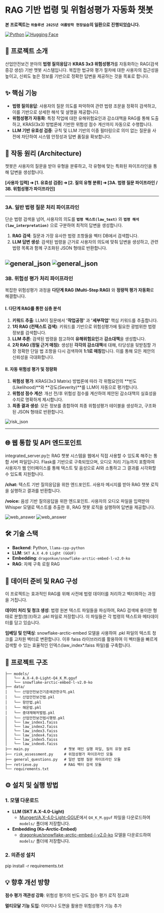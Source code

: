 # RAG 기반 법령 및 위험성평가 자동화 챗봇

**본 프로젝트는 `위솔루션 2025년 여름방학 현장실습`의 일환으로 진행되었습니다.**

[![Python](https://img.shields.io/badge/Python-3.10+-blue?style=for-the-badge&logo=python)](https://www.python.org/)
[![Hugging Face](https://img.shields.io/badge/🤗%20Hugging%20Face-Models-ffc83d?style=for-the-badge)](https://huggingface.co/)

## 🌟 프로젝트 소개

산업안전보건 분야의 **법령 질의응답**과 **KRAS 3x3 위험성평가**를 자동화하는 RAG(검색 증강 생성) 기반 챗봇 시스템입니다. 복잡한 법규와 평가 절차에 대한 사용자의 접근성을 높이고, 신뢰도 높은 정보를 기반으로 정확한 답변을 제공하는 것을 목표로 합니다.

## ✨ 핵심 기능

* **법령 질의응답**: 사용자의 질문 의도를 파악하여 관련 법령 조문을 정확히 검색하고, 이를 기반으로 상세한 해석 및 설명을 제공합니다.
* **위험성평가 자동화**: 특정 작업에 대한 유해위험요인과 감소대책을 RAG를 통해 도출하고, KRAS(3x3) 방법론에 기반한 위험성 점수 계산까지 자동으로 수행합니다.
* **LLM 기반 유효성 검증**: 규칙 및 LLM 기반의 이중 필터링으로 의미 없는 질문을 사전에 차단하여 시스템 안정성과 답변 품질을 확보합니다.

## 🚀 작동 원리 (Architecture)

챗봇은 사용자의 질문을 받아 유형을 분류하고, 각 유형에 맞는 특화된 파이프라인을 통해 답변을 생성합니다.

**[사용자 입력] ➔ [1. 유효성 검증] ➔ [2. 질의 유형 분류] ➔ [3A. 법령 질문 파이프라인 / 3B. 위험성평가 파이프라인]**

---

### **3A. 일반 법령 질문 처리 파이프라인**

단순 법령 검색을 넘어, 사용자의 의도를 **`법령 텍스트(law_text)`** 와 **`법령 해석(law_interpretation)`** 으로 구분하여 최적의 답변을 생성합니다.

1.  **RAG 검색**: 질문과 가장 유사한 법령 조항들을 벡터 DB에서 검색합니다.
2.  **LLM 답변 생성**: 검색된 법령을 근거로 사용자의 의도에 맞춰 답변을 생성하고, 관련 법령 목록과 함께 구조화된 JSON 형태로 반환합니다.


![general_json](images/general_json1.png)
![general_json](images/general_json2.png)
---

### **3B. 위험성 평가 처리 파이프라인**

복잡한 위험성평가 과정을 **다단계 RAG (Multi-Step RAG)** 와 **정량적 평가 자동화**로 해결합니다.

#### Ⅰ. 다단계 RAG를 통한 심층 분석

1.  **키워드 추출**: LLM이 질문에서 **'작업공정'** 과 **'세부작업'** 핵심 키워드를 추출합니다.
2.  **1차 RAG (컨텍스트 검색)**: 키워드를 기반으로 위험성평가에 필요한 광범위한 법령 정보를 검색합니다.
3.  **LLM 추론**: 검색된 법령을 참고하여 **유해위험요인**과 **감소대책**을 생성합니다.
4.  **2차 RAG (정밀 근거 매칭)**: 생성된 **각각의 감소대책**에 대해, 타당성을 뒷받침할 가장 정확한 단일 법 조항을 다시 검색하여 **1:1로 매칭**합니다. 이를 통해 모든 제안의 신뢰성을 극대화합니다.

#### Ⅱ. 자동 위험성 평가 및 정량화

1.  **위험성 평가**: KRAS(3x3 Matrix) 방법론에 따라 각 위험요인의 **빈도(Likelihood)**와 **강도(Severity)**를 LLM이 자동으로 평가합니다.
2.  **위험성 점수 계산**: 개선 전/후 위험성 점수를 계산하여 제안된 감소대책의 실효성을 수치로 명확하게 제시합니다.
3.  **최종 결과 생성**: 모든 정보를 종합하여 최종 위험성평가 테이블을 생성하고, 구조화된 JSON 형태로 반환합니다.

![risk_json](images/risk_json.png)

---

## 🌐 웹 통합 및 API 엔드포인트
integrated_server.py는 RAG 챗봇 시스템을 웹에서 직접 사용할 수 있도록 해주는 통합 서버 파일입니다. Flask를 기반으로 구축되었으며, 오디오 처리 기능까지 포함하여 사용자가 웹 인터페이스를 통해 텍스트 및 음성으로 AI와 소통하고 그 결과를 시각화할 수 있도록 지원합니다.

**/chat:** 텍스트 기반 질의응답을 위한 엔드포인트. 사용자 메시지를 받아 RAG 챗봇 로직을 실행하고 결과를 반환합니다.

**/voice:** 음성 기반 질의응답을 위한 엔드포인트. 사용자의 오디오 파일을 입력받아 Whisper 모델로 텍스트를 추출한 후, RAG 챗봇 로직을 실행하여 답변을 제공합니다.

![web_answer](images/web_answer.png)
![web_answer](images/web_answer2.png)


## 🛠️ 기술 스택

* **Backend**: Python, `llama-cpp-python`
* **LLM**: `SKT A.X 4.0 Light (GGUF)`
* **Embedding**: `dragonkue/snowflake-arctic-embed-l-v2.0-ko`
* **RAG**: 자체 구축 로컬 RAG

## 💾 데이터 준비 및 RAG 구성
이 프로젝트는 효과적인 RAG를 위해 사전에 법령 데이터를 처리하고 벡터화하는 과정을 거칩니다.

**데이터 처리 및 청크 생성**: 법령 원본 텍스트 파일들을 파싱하여, RAG 검색에 용이한 형태로 분할(청크)하고 .pkl 파일로 저장합니다. 이 파일들은 각 법령의 텍스트와 메타데이터를 담고 있습니다.

**임베딩 및 인덱싱**: snowflake-arctic-embed 모델을 사용하여 .pkl 파일의 텍스트 청크를 고차원 벡터로 변환합니다. 이후 faiss 라이브러리를 활용하여 이 벡터들을 빠르게 검색할 수 있는 효율적인 인덱스(law_index*.faiss 파일)를 구축합니다.


## 📂 프로젝트 구조
```
├── models/
│   └── A.X-4.0-Light-Q4_K_M.gguf
│   └── snowflake-arctic-embed-l-v2.0-ko
├── data/
│   └── 산업안전보건기준에관한규칙.pkl
│   └── 산업안전보건법.pkl
│   └── 항만법.pkl
│   └── 해운법.pkl
│   └── 중대재해처벌법.pkl
│   └── 산업안전보건법시행령.pkl
│   └── law_index1.faiss
│   └── law_index2.faiss
│   └── law_index3.faiss
│   └── law_index4.faiss
│   └── law_index5.faiss
│   └── law_index6.faiss
├── main.py                # 챗봇 메인 실행 파일, 질의 유형 분류
├── risk_assessment.py     # 위험성평가 파이프라인 모듈
├── general_questions.py   # 일반 법령 질문 파이프라인 모듈
├── retrieve.py            # RAG 벡터 검색 모듈
└── requirements.txt
```

## ⚙️ 설치 및 실행 방법

### 1. 모델 다운로드

* **LLM (SKT A.X-4.0-Light)**
    * [Mungert/A.X-4.0-Light-GGUF](https://huggingface.co/Mungert/A.X-4.0-Light-GGUF)에서 `Q4_K_M.gguf` 파일을 다운로드하여 `models/` 폴더에 저장합니다.
* **Embedding (Ko-Arctic-Embed)**
    * [dragonkue/snowflake-arctic-embed-l-v2.0-ko](https://huggingface.co/dragonkue/snowflake-arctic-embed-l-v2.0-ko) 모델을 다운로드하여 `models/` 폴더에 저장합니다.

### 2. 의존성 설치
pip install -r requirements.txt

## 💡 향후 개선 방향

**점수 평가 객관성 강화**: 위험성 평가의 빈도·강도 점수 평가 로직 정교화

**멀티모달 기능 도입**: 이미지나 도면을 활용한 위험성평가 기능 추가
